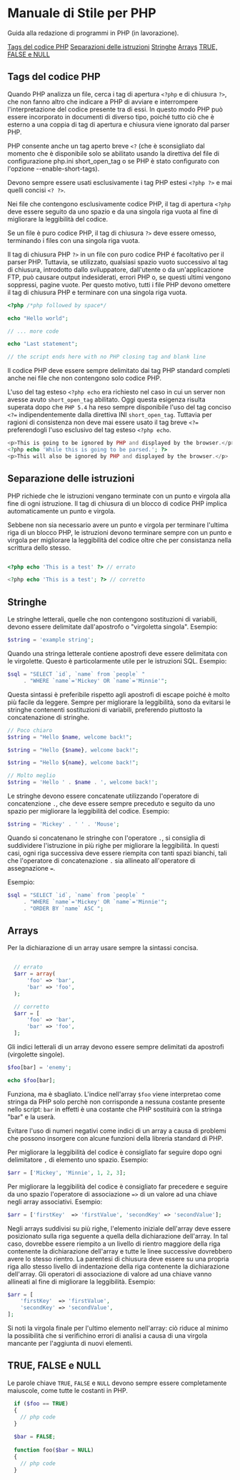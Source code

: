# Manuale di Stile per PHP
Guida alla redazione di programmi in PHP (in lavorazione).

[Tags del codice PHP](#tags-del-codice-php)
[Separazioni delle istruzioni](#separazione-delle-istruzioni)
[Stringhe](#stringhe)
[Arrays](#arrays)
[TRUE, FALSE e NULL](#true-false-e-null)

## Tags del codice PHP
Quando PHP analizza un file, cerca i tag di apertura `<?php` e di chiusura `?>`, che non fanno altro che indicare a PHP di avviare e interrompere l'interpretazione del codice presente tra di essi. In questo modo PHP può essere incorporato in documenti di diverso tipo, poiché tutto ciò che è esterno a una coppia di tag di apertura e chiusura viene ignorato dal parser PHP.

PHP consente anche un tag aperto breve `<?` (che è sconsigliato dal momento che è disponibile solo se abilitato usando la direttiva del file di configurazione php.ini short_open_tag o se PHP è stato configurato con l'opzione --enable-short-tags).

Devono sempre essere usati esclusivamente i tag PHP estesi `<?php ?>` e mai quelli concisi `<? ?>`.

Nei file che contengono esclusivamente codice PHP, il tag di apertura `<?php` deve essere seguito da uno spazio e da una singola riga vuota al fine di migliorare la leggibilità del codice.

Se un file è puro codice PHP, il tag di chiusura `?>` deve essere omesso, terminando i files con una singola riga vuota.

Il tag di chiusura PHP `?>` in un file con puro codice PHP é facoltativo per il parser PHP. Tuttavia, se utilizzato, qualsiasi spazio vuoto successivo al tag di chiusura, introdotto dallo sviluppatore, dall'utente o da un'applicazione FTP, può causare output indesiderati, errori PHP o, se questi ultimi vengono soppressi, pagine vuote. Per questo motivo, tutti i file PHP devono omettere il tag di chiusura PHP e terminare con una singola riga vuota.

```php
<?php /*php followed by space*/

echo "Hello world";

// ... more code

echo "Last statement";

// the script ends here with no PHP closing tag and blank line

```
Il codice PHP deve essere sempre delimitato dai tag PHP standard completi anche nei file che non contengono solo codice PHP.

L'uso del tag esteso `<?php echo` era richiesto nel caso in cui un server non avesse avuto `short_open_tag` abilitato. 
Oggi questa esigenza risulta superata dopo che `PHP 5.4` ha reso sempre disponibile l'uso del tag conciso `<?=` indipendentemente dalla direttiva INI `short_open_tag`. Tuttavia per ragioni di consistenza non deve mai essere usato il tag breve `<?=` preferendogli l'uso esclusivo del tag esteso `<?php echo`.

```php 
<p>This is going to be ignored by PHP and displayed by the browser.</p>
<?php echo 'While this is going to be parsed.'; ?>
<p>This will also be ignored by PHP and displayed by the browser.</p>
```
## Separazione delle istruzioni
PHP richiede che le istruzioni vengano terminate con un punto e virgola alla fine di ogni istruzione. Il tag di chiusura di un blocco di codice PHP implica automaticamente un punto e virgola.

Sebbene non sia necessario avere un punto e virgola per terminare l'ultima riga di un blocco PHP, le istruzioni devono terminare sempre con un punto e virgola per migliorare la leggibilità del codice oltre che per consistanza nella scrittura dello stesso.

```php

<?php echo 'This is a test' ?> // errato

<?php echo 'This is a test'; ?> // corretto

```


## Stringhe
Le stringhe letterali, quelle che non contengono sostituzioni di variabili, devono essere delimitate dall'apostrofo o "virgoletta singola". Esempio:

```php
$string = 'example string';
```

Quando una stringa letterale contiene apostrofi deve essere delimitata con le virgolette. Questo è particolarmente utile per le istruzioni SQL. Esempio:

```php
$sql = "SELECT `id`, `name` from `people` "
     . "WHERE `name`='Mickey' OR `name`='Minnie'";
```

Questa sintassi è preferibile rispetto agli apostrofi di escape poiché è molto più facile da leggere.
Sempre per migliorare la leggibilità, sono da evitarsi le stringhe contenenti sostituzioni di variabili, preferendo piuttosto la concatenazione di stringhe.

```php
// Poco chiaro
$string = "Hello $name, welcome back!";

$string = "Hello {$name}, welcome back!";

$string = "Hello ${name}, welcome back!";

// Molto meglio
$string = 'Hello ' . $name . ', welcome back!';
```
Le stringhe devono essere concatenate utilizzando l'operatore di concatenzione `.`, che deve essere sempre preceduto e seguito da uno spazio per migliorare la leggibilità del codice. Esempio:

```php
$string = 'Mickey' . ' ' . 'Mouse';
```

Quando si concatenano le stringhe con l'operatore `.`, si consiglia di suddividere l'istruzione in più righe per migliorare la leggibilità. In questi casi, ogni riga successiva deve essere riempita con tanti spazi bianchi, tali che l'operatore di concatenazione `.` sia allineato all'operatore di assegnazione `=`. 

Esempio:
```php
$sql = "SELECT `id`, `name` from `people` "
     . "WHERE `name`='Mickey' OR `name`='Minnie'";
     . "ORDER BY `name` ASC ";
```

## Arrays
Per la dichiarazione di un array usare sempre la sintassi concisa.
```php

  // errato
  $arr = array(
      'foo' => 'bar',
      'bar' => 'foo',
  );

  // corretto
  $arr = [
      'foo' => 'bar',
      'bar' => 'foo',
  ];
```
Gli indici letterali di un array devono essere sempre delimitati da apostrofi (virgolette singole).
```php
$foo[bar] = 'enemy';

echo $foo[bar];

```
Funziona, ma è sbagliato. L'indice nell'array `$foo` viene interpretao come stringa da PHP solo perchè non corrisponde a nessuna costante presente nello script: `bar` in effetti è una costante che PHP sostituirà con la stringa "bar" e la userà. 

Evitare l'uso di numeri negativi come indici di un array a causa di problemi che possono insorgere con alcune funzioni della libreria standard di PHP.

Per migliorare la leggibilità del codice è consigliato far seguire dopo ogni delimitatore `,` di elemento uno spazio. Esempio:

```php
$arr = ['Mickey', 'Minnie', 1, 2, 3];
```

Per migliorare la leggibilità del codice è consigliato far precedere e seguire da uno spazio l'operatore di associazione `=>` di un valore ad una chiave negli array associativi. Esempio:
 
```php
$arr = ['firstKey'  => 'firstValue', 'secondKey' => 'secondValue'];
```

Negli arrays suddivisi su più righe, l'elemento iniziale dell'array deve essere posizionato sulla riga seguente a quella della dichiarazione dell'array. In tal caso, dovrebbe essere riempito a un livello di rientro maggiore della riga contenente la dichiarazione dell'array e tutte le linee successive dovrebbero avere lo stesso rientro. La parentesi di chiusura deve essere su una propria riga allo stesso livello di indentazione della riga contenente la dichiarazione dell'array. Gli operatori di associazione di valore ad una chiave vanno allineati al fine di migliorare la leggibilità. Esempio:

```php
$arr = [
    'firstKey'  => 'firstValue', 
    'secondKey' => 'secondValue',
];
```

Si noti la virgola finale per l'ultimo elemento nell'array: ciò riduce al minimo la possibilità che si verifichino errori di analisi a causa di una virgola mancante per l'aggiunta di nuovi elementi.


## TRUE, FALSE e NULL
Le parole chiave `TRUE`, `FALSE` e `NULL` devono sempre essere completamente maiuscole, come tutte le costanti in PHP.

```php
  if ($foo == TRUE)
  {
    // php code
  }
  
  $bar = FALSE;
  
  function foo($bar = NULL)
  {
    // php code
  }
  
  ```




